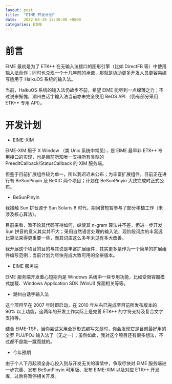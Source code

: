 ```yaml
---
layout: post
title:  "EIME 开发计划"
date:   2022-04-30 13:30:00 +0800
categories: EIME
---
```


# 前言

EIME 最初是为了 ETK++ 在无输入法接口的图形引擎（比如 DirectFB 等）中使用输入法而作；同时也兑现一个十几年前的承诺，那就是协助更多开发人员更容易编写适用于 HaikuOS 系统的输入法。

当前，HaikuOS 系统的输入法仍故步不前，希望 EIME 能尽到一点绵薄之力；不过说来惭愧，潮州白话字输入法当前亦未完全使用 BeOS API （仍有部分采用 ETK++ 专用 API）。


# 开发计划

+ EIME-XIM

EIME-XIM 用于 X Window （类 Unix 系统中常见），是 EIME 最早非 ETK++ 专用接口的实现，也是目前所知唯一支持所有类型的 PreeditCallback/StatusCallback 的 XIM 服务端。

但鉴于目前扩展组件较为单一，所以我迟迟未公布；为丰富扩展组件，目前正在进行有 BeSunPinyin 及 BeXIC 两个项目；计划在 BeSunPinyin 大致完成时正式公布。


+ BeSunPinyin

我接触 Sun 拼音源于 Sun Solaris 8 时代，期间曾短暂参与了部分移植工作（未涉及核心算法）。

目前来看，暂不论其代码写得如何，纵使其 n-gram 算法并不差，但进一步开发 Sun 拼音的意义其实并不大；采用自然语言处理的输入法，现阶段词库的丰富远比算法来得更重要一些，而其词库这么多年未见有多大改善。

我开展这个项目的目的与其说是丰富扩展组件，其实更多是作为一个简单的扩展组件编写范例；当前计划为尽快完成大致可用的全拼版本。


+ EIME 服务端

EIME 服务端开发重心短期内是 Windows 系统中一些专用功能，比如受限容器模式加载、Windows Application SDK (WinUI) 界面相关等等。


+ 潮州白话字输入法

这个项目早在 2007 年时即启动，在 2010 年左右已完成至目前所发布版本的 90% 以上功能，这两年的开发工作实际上是完善 ETK++ 的字符支持及复合文字支持等。

结合 EIME-TSF，当你尝试采用全罗形式编写文章时，你会发现它是目前最好用的全罗 PUJ/POJ 输入法了（无之一）；虽然如此，我对这个项目还有很多想法，不过都不是能一蹴而就的。


+ 今年预期

由于个人下月起须全身心投入到与开发无关的事情中，争取尽快对 EIME 服务端进一步完善、发布 BeSunPinyin 可用版、发布 EIME-XIM 以及对应 ETK++ 开发库，过后将暂停相关开发。


